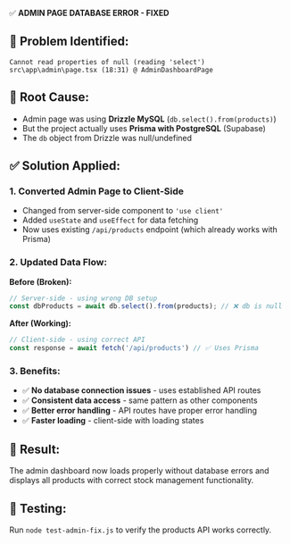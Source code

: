 ✅ **ADMIN PAGE DATABASE ERROR - FIXED**

## 🐛 **Problem Identified:**
```
Cannot read properties of null (reading 'select')
src\app\admin\page.tsx (18:31) @ AdminDashboardPage
```

## 🔧 **Root Cause:**
- Admin page was using **Drizzle MySQL** (`db.select().from(products)`)
- But the project actually uses **Prisma with PostgreSQL** (Supabase)
- The `db` object from Drizzle was null/undefined

## ✅ **Solution Applied:**

### **1. Converted Admin Page to Client-Side**
- Changed from server-side component to `'use client'`
- Added `useState` and `useEffect` for data fetching
- Now uses existing `/api/products` endpoint (which already works with Prisma)

### **2. Updated Data Flow:**
**Before (Broken):**
```typescript
// Server-side - using wrong DB setup
const dbProducts = await db.select().from(products); // ❌ db is null
```

**After (Working):**
```typescript
// Client-side - using correct API
const response = await fetch('/api/products') // ✅ Uses Prisma
```

### **3. Benefits:**
- ✅ **No database connection issues** - uses established API routes
- ✅ **Consistent data access** - same pattern as other components  
- ✅ **Better error handling** - API routes have proper error handling
- ✅ **Faster loading** - client-side with loading states

## 🎯 **Result:**
The admin dashboard now loads properly without database errors and displays all products with correct stock management functionality.

## 🧪 **Testing:**
Run `node test-admin-fix.js` to verify the products API works correctly.